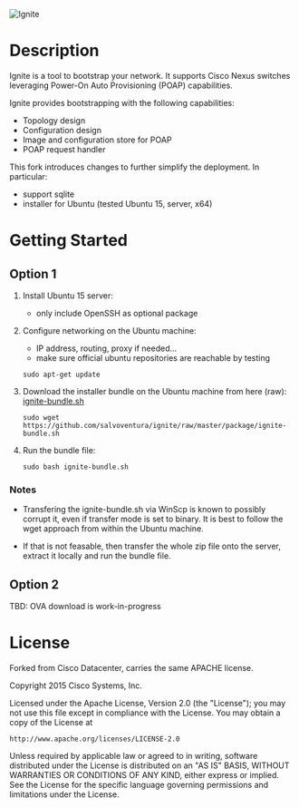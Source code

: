 ![Ignite](https://github.com/salvoventura/ignite/raw/master/dist/images/color-logo.png)

# Description

Ignite is a tool to bootstrap your network. It supports Cisco Nexus switches leveraging Power-On Auto Provisioning (POAP) capabilities.

Ignite provides bootstrapping with the following capabilities:
* Topology design
* Configuration design
* Image and configuration store for POAP
* POAP request handler


This fork introduces changes to further simplify the deployment. In particular:
* support sqlite
* installer for Ubuntu (tested Ubuntu 15, server, x64)

# Getting Started
## Option 1
1. Install Ubuntu 15 server:
   * only include OpenSSH as optional package

2. Configure networking on the Ubuntu machine:
   * IP address, routing, proxy if needed...
   * make sure official ubuntu repositories are reachable by testing
   ```
   sudo apt-get update
   ```
3. Download the installer bundle on the Ubuntu machine from here (raw):
   [ignite-bundle.sh](../master/package/ignite-bundle.sh)

   ```
   sudo wget https://github.com/salvoventura/ignite/raw/master/package/ignite-bundle.sh
   ```

4. Run the bundle file:

   ```
   sudo bash ignite-bundle.sh
   ```

### Notes
* Transfering the ignite-bundle.sh via WinScp is known to possibly corrupt
  it, even if transfer mode is set to binary. It is best to follow the wget
  approach from within the Ubuntu machine.

* If that is not feasable, then transfer the whole zip file onto the server,
  extract it locally and run the bundle file.


## Option 2
   TBD: OVA download is work-in-progress


# License
Forked from Cisco Datacenter, carries the same APACHE license.


Copyright 2015 Cisco Systems, Inc.

Licensed under the Apache License, Version 2.0 (the "License");
you may not use this file except in compliance with the License.
You may obtain a copy of the License at

    http://www.apache.org/licenses/LICENSE-2.0

Unless required by applicable law or agreed to in writing, software
distributed under the License is distributed on an "AS IS" BASIS,
WITHOUT WARRANTIES OR CONDITIONS OF ANY KIND, either express or implied.
See the License for the specific language governing permissions and
limitations under the License.
